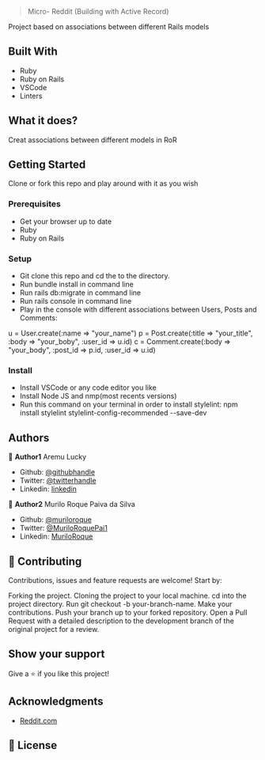 > Micro- Reddit (Building with Active Record)

Project based on associations between different Rails models

## Built With

- Ruby 
- Ruby on Rails 
- VSCode
- Linters 

## What it does?

 Creat associations between different models in RoR

## Getting Started

Clone or fork this repo and play around with it as you wish

### Prerequisites

- Get your browser up to date
- Ruby
- Ruby on Rails

### Setup

- Git clone this repo and cd the to the directory.
- Run bundle install in command line
- Run rails db:migrate in command line
- Run rails console in command line
- Play in the console with different associations between Users, Posts and Comments:

u = User.create(:name => "your_name")
p = Post.create(:title => "your_title", :body => "your_boby", :user_id => u.id)
c = Comment.create(:body => "your_body", :post_id => p.id, :user_id => u.id)

### Install

- Install VSCode or any code editor you like
- Install Node JS and nmp(most recents versions)
- Run this command on your terminal in order to install stylelint: npm install stylelint stylelint-config-recommended --save-dev

## Authors

👤 **Author1**
Aremu Lucky
- Github: [@githubhandle](https://github.com/Luckyaremu)
- Twitter: [@twitterhandle](@luckyaremu)
- Linkedin: [linkedin](https://www.linkedin.com/in/lucky-aremu-24807a145/)


👤 **Author2**
Murilo Roque Paiva da Silva
- Github: [@muriloroque](https://github.com/MuriloRoque)
- Twitter: [@MuriloRoquePai1](https://twitter.com/MuriloRoquePai1)
- Linkedin: [MuriloRoque](https://www.linkedin.com/in/murilo-roque-b1268741/)


## 🤝 Contributing

Contributions, issues and feature requests are welcome! Start by:

Forking the project.
Cloning the project to your local machine.
cd into the project directory.
Run git checkout -b your-branch-name.
Make your contributions.
Push your branch up to your forked repository.
Open a Pull Request with a detailed description to the development branch of the original project for a review.

## Show your support

Give a ⭐️ if you like this project!

## Acknowledgments

- [Reddit.com](https://www.theodinproject.com/courses/ruby-on-rails/lessons/building-with-active-record-ruby-on-rails)

## 📝 License
